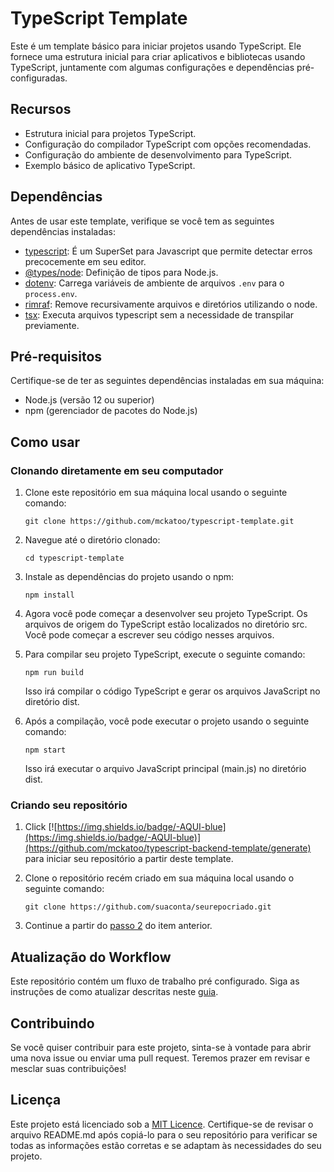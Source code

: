 # TypeScript Template

Este é um template básico para iniciar projetos usando TypeScript. Ele fornece uma estrutura inicial para criar aplicativos e bibliotecas usando TypeScript, juntamente com algumas configurações e dependências pré-configuradas.

## Recursos

- Estrutura inicial para projetos TypeScript.
- Configuração do compilador TypeScript com opções recomendadas.
- Configuração do ambiente de desenvolvimento para TypeScript.
- Exemplo básico de aplicativo TypeScript.

## Dependências

Antes de usar este template, verifique se você tem as seguintes dependências instaladas:

- [typescript](https://www.typescriptlang.org/): É um SuperSet para Javascript que permite detectar erros precocemente em seu editor.
- [@types/node](https://www.npmjs.com/package/@types/node): Definição de tipos para Node.js.
- [dotenv](https://www.npmjs.com/package/dotenv): Carrega variáveis de ambiente de arquivos `.env` para o `process.env`.
- [rimraf](https://www.npmjs.com/package/rimraf): Remove recursivamente arquivos e diretórios utilizando o node.
- [tsx](https://www.npmjs.com/package/tsx): Executa arquivos typescript sem a necessidade de transpilar previamente.

## Pré-requisitos

Certifique-se de ter as seguintes dependências instaladas em sua máquina:

- Node.js (versão 12 ou superior)
- npm (gerenciador de pacotes do Node.js)

## Como usar

### Clonando diretamente em seu computador

1. Clone este repositório em sua máquina local usando o seguinte comando:

    ```shell
    git clone https://github.com/mckatoo/typescript-template.git
    ```

2. Navegue até o diretório clonado:

    ```shell
    cd typescript-template
    ```

3. Instale as dependências do projeto usando o npm:

    ```shell
    npm install
    ```

4. Agora você pode começar a desenvolver seu projeto TypeScript. Os arquivos de origem do TypeScript estão localizados no diretório src. Você pode começar a escrever seu código nesses arquivos.

5. Para compilar seu projeto TypeScript, execute o seguinte comando:

   ```shell
   npm run build
   ```

    Isso irá compilar o código TypeScript e gerar os arquivos JavaScript no diretório dist.

6. Após a compilação, você pode executar o projeto usando o seguinte comando:

    ```shell
    npm start
    ```

   Isso irá executar o arquivo JavaScript principal (main.js) no diretório dist.

### Criando seu repositório

1. Click [![https://img.shields.io/badge/-AQUI-blue](https://img.shields.io/badge/-AQUI-blue)](https://github.com/mckatoo/typescript-backend-template/generate) para iniciar seu repositório a partir deste template.

2. Clone o repositório recém criado em sua máquina local usando o seguinte comando:

    ```shell
    git clone https://github.com/suaconta/seurepocriado.git
    ```

3. Continue a partir do [passo 2](#clonando-diretamente-em-seu-computador) do item anterior.

## Atualização do Workflow

Este repositório contém um fluxo de trabalho pré configurado.
Siga as instruções de como atualizar descritas neste [guia](.github/workflows/UPDATE.md).

## Contribuindo

Se você quiser contribuir para este projeto, sinta-se à vontade para abrir uma nova issue ou enviar uma pull request. Teremos prazer em revisar e mesclar suas contribuições!

## Licença

Este projeto está licenciado sob a [MIT Licence](https://mit-license.org).
Certifique-se de revisar o arquivo README.md após copiá-lo para o seu repositório para verificar se todas as informações estão corretas e se adaptam às necessidades do seu projeto.
